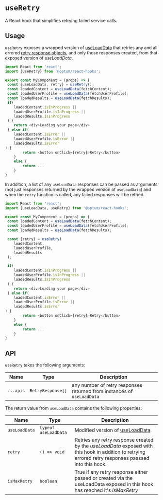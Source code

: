 # `useRetry`

A React hook that simplifies retrying failed service calls.

## Usage
`useRetry` exposes a wrapped version of [useLoadData](../useLoadData/) that retries any and all errored [retry response objects](../../types/RetryResponse), and only those responses created, from that exposed version of _useLoadData_. 



```Typescript
import React from 'react';
import {useRetry} from '@optum/react-hooks';

export const MyComponent = (props) => {
 const {useLoadData, retry} = useRetry();
 const loadedContent = useLoadData(fetchContent);
 const loadedUserProfile = useLoadData(fetchUserProfile);
 const loadedResults = useLoadData(fetchResults);
 if(
    loadedContent.isInProgress ||
    loadedUserProfile.isInProgress ||
    loadedResults.IsInProgress
 ) {
    return <div>Loading your page</div>
 } else if(
    loadedContent.isError ||
    loadedUserProfile.isError ||
    loadedResults.isError
) {
        return <button onClick={retry}>Retry</button>
    }
    else {
        return ...
    }
}
```

In addition, a list of any `useLoadData` responses can be passed as arguments (not just responses returned by the wrapped version of `useLoadData`) and when the `retry` function is called, any failed responses will be retried.

```Typescript
import React from 'react';
import {useLoadData, useRetry} from '@optum/react-hooks';

export const MyComponent = (props) => {
 const loadedContent = useLoadData(fetchContent);
 const loadedUserProfile = useLoadData(fetchUserProfile);
 const loadedResults = useLoadData(fetchResults);

 const {retry} = useRetry(
    loadedContent,
    loadedUserProfile,
    loadedResults
 );

 if(
    loadedContent.isInProgress ||
    loadedUserProfile.isInProgress ||
    loadedResults.IsInProgress
 ) {
    return <div>Loading your page</div>
 } else if(
    loadedContent.isError ||
    loadedUserProfile.isError ||
    loadedResults.isError
) {
        return <button onClick={retry}>Retry</button>
    }
    else {
        return ...
    }
}
```


## API

`useRetry` takes the following arguments:

| Name | Type   | Description |
|-|-|-|
| `...apis` | `RetryResponse[]` | any number of retry responses returned from instances of `useLoadData` |


The return value from `useLoadData` contains the following properties:

| Name           | Type                   | Description                                                                                                                                                  |
| -------------- | ---------------------- | ------------------------------------------------------------------------------------------------------------------------------------------------------------ |
| `useLoadData` | `typeof useLoadData`              | Modified version of [useLoadData]('../useLoadData').                                                                             |
| `retry`      | `() => void`              | Retries any retry response created by the _useLoadData_ exposed with this hook in addition to retrying errored retry responses passsed into this hook.                                                  |
| `isMaxRetry`        | `boolean` | True if any retry response either passed or created via the useLoadData exposed in this hook has reached it's _isMaxRetry_                                                                              |


